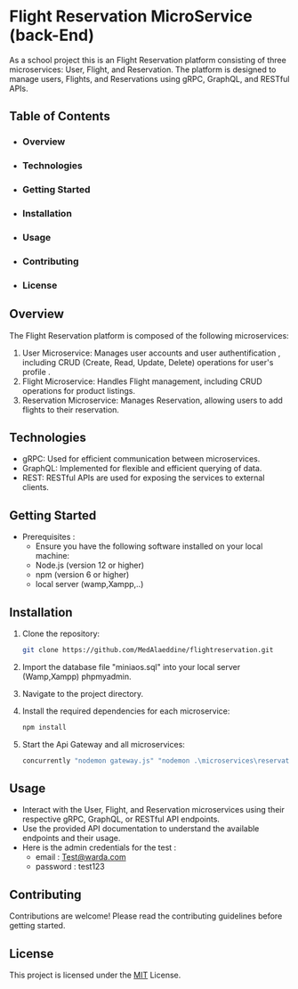 # Flight Reservation MicroService (back-End)

As a school project this is an Flight Reservation platform consisting of three microservices: User, Flight, and Reservation. The platform is designed to manage users, Flights, and Reservations using gRPC, GraphQL, and RESTful APIs.

## Table of Contents

- ### Overview
- ### Technologies
- ### Getting Started
- ### Installation
- ### Usage
- ### Contributing
- ### License

## Overview

The Flight Reservation platform is composed of the following microservices:

1. User Microservice: Manages user accounts and user authentification , including CRUD (Create, Read, Update, Delete) operations for user's profile .
2. Flight Microservice: Handles Flight management, including CRUD operations for product listings.
3. Reservation Microservice: Manages Reservation, allowing users to add flights to their reservation.

## Technologies

- gRPC: Used for efficient communication between microservices.
- GraphQL: Implemented for flexible and efficient querying of data.
- REST: RESTful APIs are used for exposing the services to external clients.

## Getting Started

- Prerequisites :
  - Ensure you have the following software installed on your local machine:
  - Node.js (version 12 or higher)
  - npm (version 6 or higher)
  - local server (wamp,Xampp,..)

## Installation

1.  Clone the repository:

    ```bash
    git clone https://github.com/MedAlaeddine/flightreservation.git
    ```

2.  Import the database file "miniaos.sql" into your local server (Wamp,Xampp) phpmyadmin.
3.  Navigate to the project directory.
4.  Install the required dependencies for each microservice:
    ```bash
    npm install
    ```
5.  Start the Api Gateway and all microservices:

    ```bash
    concurrently "nodemon gateway.js" "nodemon .\microservices\reservationMicroService.js" "nodemon .\microservices\flightMicroService.js" "nodemon .\microservices\userMicroService.js"
    ```

## Usage

- Interact with the User, Flight, and Reservation microservices using their respective gRPC, GraphQL, or RESTful API endpoints.
- Use the provided API documentation to understand the available endpoints and their usage.
- Here is the admin credentials for the test :
  - email : Test@warda.com
  - password : test123

## Contributing

Contributions are welcome! Please read the contributing guidelines before getting started.

## License

This project is licensed under the [MIT](https://choosealicense.com/licenses/mit/) License.


